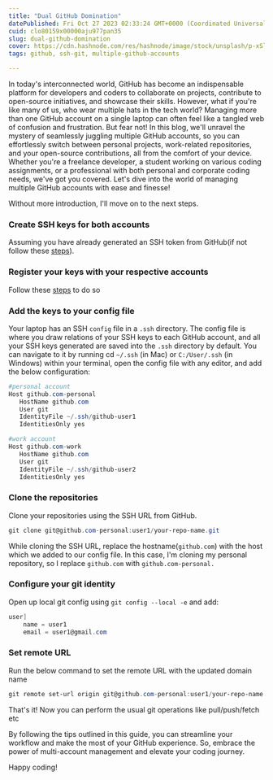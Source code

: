 ```yaml
---
title: "Dual GitHub Domination"
datePublished: Fri Oct 27 2023 02:33:24 GMT+0000 (Coordinated Universal Time)
cuid: clo80159x00000aju977pan35
slug: dual-github-domination
cover: https://cdn.hashnode.com/res/hashnode/image/stock/unsplash/p-xSl33Wxyc/upload/1f68499a58ff495f181d70175287a8d1.jpeg
tags: github, ssh-git, multiple-github-accounts

---
```


In today's interconnected world, GitHub has become an indispensable platform for developers and coders to collaborate on projects, contribute to open-source initiatives, and showcase their skills. However, what if you're like many of us, who wear multiple hats in the tech world? Managing more than one GitHub account on a single laptop can often feel like a tangled web of confusion and frustration. But fear not! In this blog, we'll unravel the mystery of seamlessly juggling multiple GitHub accounts, so you can effortlessly switch between personal projects, work-related repositories, and your open-source contributions, all from the comfort of your device. Whether you're a freelance developer, a student working on various coding assignments, or a professional with both personal and corporate coding needs, we've got you covered. Let's dive into the world of managing multiple GitHub accounts with ease and finesse!

Without more introduction, I'll move on to the next steps.

### Create SSH keys for both accounts

Assuming you have already generated an SSH token from GitHub(if not follow these [steps](https://docs.github.com/en/authentication/connecting-to-github-with-ssh/generating-a-new-ssh-key-and-adding-it-to-the-ssh-agent#generating-a-new-ssh-key)).

### Register your keys with your respective accounts

Follow these [steps](https://docs.github.com/en/authentication/connecting-to-github-with-ssh/adding-a-new-ssh-key-to-your-github-account) to do so

### Add the keys to your config file

Your laptop has an SSH `config` file in a `.ssh` directory. The config file is where you draw relations of your SSH keys to each GitHub account, and all your SSH keys generated are saved into the `.ssh` directory by default. You can navigate to it by running cd `~/.ssh` (in Mac) or `C:/User/.ssh` (in Windows) within your terminal, open the config file with any editor, and add the below configuration:

```powershell
#personal account
Host github.com-personal
   HostName github.com
   User git
   IdentityFile ~/.ssh/github-user1
   IdentitiesOnly yes

#work account
Host github.com-work
   HostName github.com
   User git
   IdentityFile ~/.ssh/github-user2
   IdentitiesOnly yes
```

### Clone the repositories

Clone your repositories using the SSH URL from GitHub.

```powershell
git clone git@github.com-personal:user1/your-repo-name.git
```

While cloning the SSH URL, replace the hostname(`github.com`) with the host which we added to our config file. In this case, I'm cloning my personal repository, so I replace `github.com` with `github.com-personal.`

### Configure your git identity

Open up local git config using `git config --local -e` and add:

```powershell
user]
    name = user1
    email = user1@gmail.com
```

### Set remote URL

Run the below command to set the remote URL with the updated domain name

```powershell
git remote set-url origin git@github.com-personal:user1/your-repo-name.git
```

That's it! Now you can perform the usual git operations like pull/push/fetch etc

By following the tips outlined in this guide, you can streamline your workflow and make the most of your GitHub experience. So, embrace the power of multi-account management and elevate your coding journey.

Happy coding!